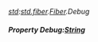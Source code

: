 _[std](../../modules/std/std-module.md):[std.fiber](../../modules/std/std-fiber.md).[Fiber](../../modules/std/std-fiber-fiber.md).Debug_
##### Property Debug:[String](../../modules/wonkey/wonkey-types-string.md)
